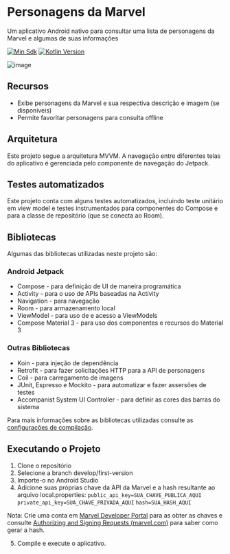 # Personagens da Marvel

Um aplicativo Android nativo para consultar uma lista de personagens da Marvel e algumas de suas informações

[![Min Sdk](https://img.shields.io/badge/minSdk-21-green.svg)](https://developer.android.com/about/versions/android-5.0)
[![Kotlin Version](https://img.shields.io/badge/kotlin-1.8.10-blue.svg)](https://kotlinlang.org) 

![image](https://github.com/italocw/marvel-characters/assets/20100533/df18b87f-c18e-4a67-859d-09de25999e57)


## Recursos

- Exibe personagens da Marvel e sua respectiva descrição e imagem (se disponíveis)
- Permite favoritar personagens para consulta offline 


## Arquitetura

Este projeto segue a arquitetura MVVM. A navegação entre diferentes telas do aplicativo é gerenciada pelo componente de navegação do Jetpack.

## Testes automatizados

Este projeto conta com alguns testes automatizados, incluindo teste unitário em view model e testes instrumentados para componentes do Compose e para a classe de repositório (que se conecta ao Room).

## Bibliotecas

Algumas das bibliotecas utilizadas neste projeto são:

### Android Jetpack
- Compose - para definição de UI de maneira programática
- Activity - para o uso de APIs baseadas na Activity
- Navigation  - para navegação
- Room - para armazenamento local
- ViewModel - para uso de e acesso a ViewModels
- Compose Material 3 - para uso dos componentes e recursos do Material 3

### Outras Bibliotecas
- Koin - para injeção de dependência
- Retrofit - para fazer solicitações HTTP para a API de personagens
- Coil - para carregamento de imagens
- JUnit, Espresso e Mockito - para automatizar e fazer assersões de testes
- Accompanist System UI Controller  - para definir as cores das barras do sistema

Para mais informações sobre as bibliotecas utilizadas consulte as [configurações de compilação](https://github.com/italocw/marvel-characters/blob/develop/first-version/app/build.gradle).

## Executando o Projeto

1. Clone o repositório
2. Selecione a branch develop/first-version
3. Importe-o no Android Studio
4. Adicione suas próprias chave da API da Marvel e a hash resultante ao arquivo local.properties:
   `public_api_key=SUA_CHAVE_PUBLICA_AQUI`
   `private_api_key=SUA_CHAVE_PRIVADA_AQUI`
   `hash=SUA_HASH_AQUI` 

  Nota: Crie uma conta em [Marvel Developer Portal](https://developer.marvel.com/) para as obter as chaves e consulte [Authorizing and Signing Requests (marvel.com)](https://developer.marvel.com/documentation/authorization) para saber como gerar a hash. 

5. Compile e execute o aplicativo.
